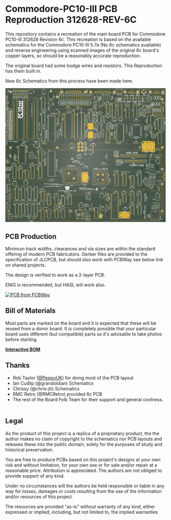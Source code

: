 # Commodore-PC10-III PCB Reproduction 312628-REV-6C

This repository contains a recreation of the main board PCB for Commodore PC10-III 312628 Revision 6c.
This recreation is based on the available schematics for the
Commodore PC10-III 5.7a (No 6c schematics available) and reverse engineering using scanned images of the original 6c
board's copper layers, so should be a reasonably accurate reproduction.

The original board had some bodge wires and resistors. This Reproduction has them built in.

New 6c Schematics from this process have been made here.

![PCB](../images/PC10-REV6a-large.png)

## PCB Production

Minimum track widths, clearances and via sizes are within the standard
offering of modern PCB fabricators. Gerber files are provided to the 
specification of JLCPCB, but should also work with PCBWay see below link on shared projects.

The design is verified to work as a 2-layer PCB.

ENIG is recommended, but HASL will work also.

<a href="https://www.pcbway.com/project/shareproject/Commodore_PC10_III_PCB_Reproduction_312628_REV_6C_0c033383.html"><img src="https://www.pcbway.com/project/img/images/frompcbway-1220.png" alt="PCB from PCBWay" /></a>

## Bill of Materials

Most parts are marked on the board and it is expected that these will be reused
from a donor board. It is completely possible that your particular board uses
different (but compatible) parts so it's advisable to take photos before starting.

[**Interactive BOM**][IBOM6c]

## Thanks

  * Rob Taylor ([@PeepoUK](https://github.com/PeepoUK)) for doing most of
    the PCB layout
  * Ian Cudlip (@grandoldian) Schematics
  * Chrissy (@chris-jh) Schematics
  * RMC Retro (@RMCRetro) provided 6c PCB
&nbsp;
  * The rest of the Board Folk Team for their support and general
    coolness.\
&nbsp;

## Legal

As the product of this project is a replica of a proprietary product, the
the author makes no claim of copyright to the schematics nor PCB layouts and
releases these into the public domain, solely for the purposes of study and
historical preservation.

You are free to produce PCBs based on this project's designs at your own risk
and without limitation, for your own use or for sale and/or repair at a
reasonable price. Attribution is appreciated. The authors are not obliged to
provide support of any kind.

Under no circumstances will the authors be held responsible or liable in any
way for losses, damages or costs resulting from the use of the information
and/or resources of this project.

The resources are provided "as-is" without warranty of any kind, either
expressed or implied, including, but not limited to, the implied warranties

[IBOM6c]: http://htmlpreview.github.io/?https://raw.githubusercontent.com/Board-Folk/Commodore-PC10-III-Reproduction/main/312628-REV-6c/bom/Interactive_BOM.html
